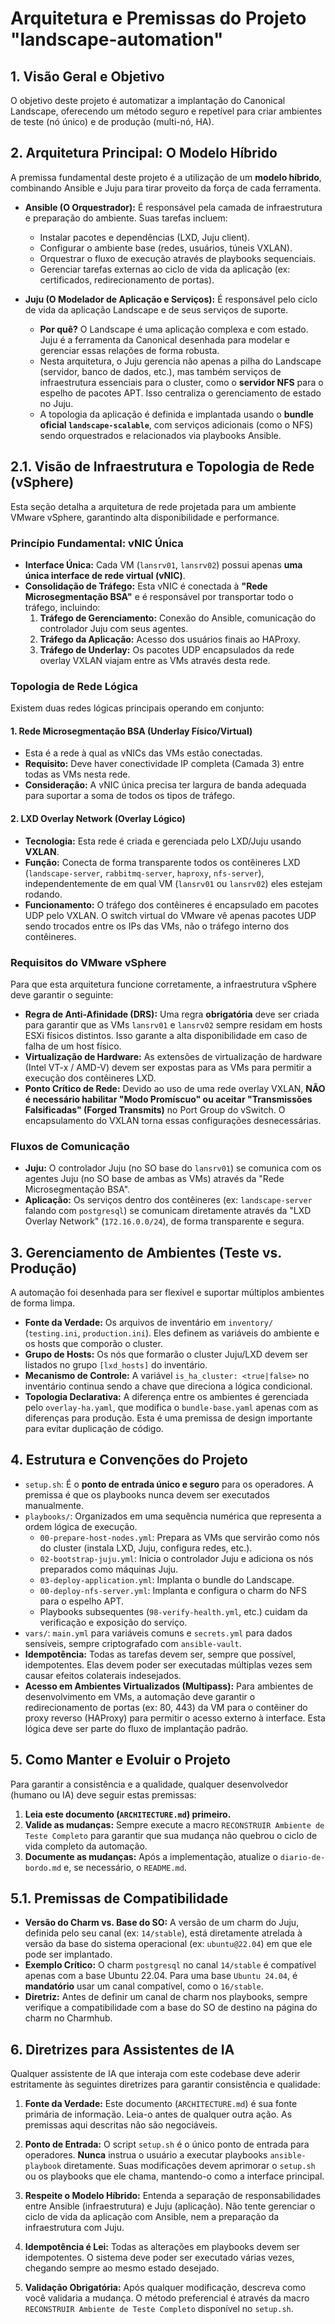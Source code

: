 # Arquitetura e Premissas do Projeto "landscape-automation"

<!--
NOTA PARA ASSISTENTES DE IA:
Este documento é a fonte da verdade sobre a arquitetura e as decisões de design deste projeto.
Leia e compreenda este arquivo antes de propor ou realizar qualquer alteração no código.
-->

## 1. Visão Geral e Objetivo

O objetivo deste projeto é automatizar a implantação do Canonical Landscape, oferecendo um método seguro e repetível para criar ambientes de teste (nó único) e de produção (multi-nó, HA).

## 2. Arquitetura Principal: O Modelo Híbrido

A premissa fundamental deste projeto é a utilização de um **modelo híbrido**, combinando Ansible e Juju para tirar proveito da força de cada ferramenta.

- **Ansible (O Orquestrador):** É responsável pela camada de infraestrutura e preparação do ambiente. Suas tarefas incluem:
  - Instalar pacotes e dependências (LXD, Juju client).
  - Configurar o ambiente base (redes, usuários, túneis VXLAN).
  - Orquestrar o fluxo de execução através de playbooks sequenciais.
  - Gerenciar tarefas externas ao ciclo de vida da aplicação (ex: certificados, redirecionamento de portas).

- **Juju (O Modelador de Aplicação e Serviços):** É responsável pelo ciclo de vida da aplicação Landscape e de seus serviços de suporte.
  - **Por quê?** O Landscape é uma aplicação complexa e com estado. Juju é a ferramenta da Canonical desenhada para modelar e gerenciar essas relações de forma robusta.
  - Nesta arquitetura, o Juju gerencia não apenas a pilha do Landscape (servidor, banco de dados, etc.), mas também serviços de infraestrutura essenciais para o cluster, como o **servidor NFS** para o espelho de pacotes APT. Isso centraliza o gerenciamento de estado no Juju.
  - A topologia da aplicação é definida e implantada usando o **bundle oficial `landscape-scalable`**, com serviços adicionais (como o NFS) sendo orquestrados e relacionados via playbooks Ansible.

## 2.1. Visão de Infraestrutura e Topologia de Rede (vSphere)

Esta seção detalha a arquitetura de rede projetada para um ambiente VMware vSphere, garantindo alta disponibilidade e performance.

### Princípio Fundamental: vNIC Única

- **Interface Única:** Cada VM (`lansrv01`, `lansrv02`) possui apenas **uma única interface de rede virtual (vNIC)**.
- **Consolidação de Tráfego:** Esta vNIC é conectada à **"Rede Microsegmentação BSA"** e é responsável por transportar todo o tráfego, incluindo:
  1.  **Tráfego de Gerenciamento:** Conexão do Ansible, comunicação do controlador Juju com seus agentes.
  2.  **Tráfego da Aplicação:** Acesso dos usuários finais ao HAProxy.
  3.  **Tráfego de Underlay:** Os pacotes UDP encapsulados da rede overlay VXLAN viajam entre as VMs através desta rede.

### Topologia de Rede Lógica

Existem duas redes lógicas principais operando em conjunto:

#### 1. Rede Microsegmentação BSA (Underlay Físico/Virtual)
- Esta é a rede à qual as vNICs das VMs estão conectadas.
- **Requisito:** Deve haver conectividade IP completa (Camada 3) entre todas as VMs nesta rede.
- **Consideração:** A vNIC única precisa ter largura de banda adequada para suportar a soma de todos os tipos de tráfego.

#### 2. LXD Overlay Network (Overlay Lógico)
- **Tecnologia:** Esta rede é criada e gerenciada pelo LXD/Juju usando **VXLAN**.
- **Função:** Conecta de forma transparente todos os contêineres LXD (`landscape-server`, `rabbitmq-server`, `haproxy`, `nfs-server`), independentemente de em qual VM (`lansrv01` ou `lansrv02`) eles estejam rodando.
- **Funcionamento:** O tráfego dos contêineres é encapsulado em pacotes UDP pelo VXLAN. O switch virtual do VMware vê apenas pacotes UDP sendo trocados entre os IPs das VMs, não o tráfego interno dos contêineres.

### Requisitos do VMware vSphere

Para que esta arquitetura funcione corretamente, a infraestrutura vSphere deve garantir o seguinte:

- **Regra de Anti-Afinidade (DRS):** Uma regra **obrigatória** deve ser criada para garantir que as VMs `lansrv01` e `lansrv02` sempre residam em hosts ESXi físicos distintos. Isso garante a alta disponibilidade em caso de falha de um host físico.
- **Virtualização de Hardware:** As extensões de virtualização de hardware (Intel VT-x / AMD-V) devem ser expostas para as VMs para permitir a execução dos contêineres LXD.
- **Ponto Crítico de Rede:** Devido ao uso de uma rede overlay VXLAN, **NÃO é necessário habilitar "Modo Promíscuo" ou aceitar "Transmissões Falsificadas" (Forged Transmits)** no Port Group do vSwitch. O encapsulamento do VXLAN torna essas configurações desnecessárias.

### Fluxos de Comunicação

- **Juju:** O controlador Juju (no SO base do `lansrv01`) se comunica com os agentes Juju (no SO base de ambas as VMs) através da "Rede Microsegmentação BSA".
- **Aplicação:** Os serviços dentro dos contêineres (ex: `landscape-server` falando com `postgresql`) se comunicam diretamente através da "LXD Overlay Network" (`172.16.0.0/24`), de forma transparente e segura.

## 3. Gerenciamento de Ambientes (Teste vs. Produção)

A automação foi desenhada para ser flexível e suportar múltiplos ambientes de forma limpa.

- **Fonte da Verdade:** Os arquivos de inventário em `inventory/` (`testing.ini`, `production.ini`). Eles definem as variáveis do ambiente e os hosts que comporão o cluster.
- **Grupo de Hosts:** Os nós que formarão o cluster Juju/LXD devem ser listados no grupo `[lxd_hosts]` do inventário.
- **Mecanismo de Controle:** A variável `is_ha_cluster: <true|false>` no inventário continua sendo a chave que direciona a lógica condicional.
- **Topologia Declarativa:** A diferença entre os ambientes é gerenciada pelo `overlay-ha.yaml`, que modifica o `bundle-base.yaml` apenas com as diferenças para produção. Esta é uma premissa de design importante para evitar duplicação de código.

## 4. Estrutura e Convenções do Projeto

- `setup.sh`: É o **ponto de entrada único e seguro** para os operadores. A premissa é que os playbooks nunca devem ser executados manualmente.
- `playbooks/`: Organizados em uma sequência numérica que representa a ordem lógica de execução.
  - `00-prepare-host-nodes.yml`: Prepara as VMs que servirão como nós do cluster (instala LXD, Juju, configura redes, etc.).
  - `02-bootstrap-juju.yml`: Inicia o controlador Juju e adiciona os nós preparados como máquinas Juju.
  - `03-deploy-application.yml`: Implanta o bundle do Landscape.
  - `00-deploy-nfs-server.yml`: Implanta e configura o charm do NFS para o espelho APT.
  - Playbooks subsequentes (`98-verify-health.yml`, etc.) cuidam da verificação e exposição do serviço.
- `vars/`: `main.yml` para variáveis comuns e `secrets.yml` para dados sensíveis, sempre criptografado com `ansible-vault`.
- **Idempotência:** Todas as tarefas devem ser, sempre que possível, idempotentes. Elas devem poder ser executadas múltiplas vezes sem causar efeitos colaterais indesejados.
- **Acesso em Ambientes Virtualizados (Multipass):** Para ambientes de desenvolvimento em VMs, a automação deve garantir o redirecionamento de portas (ex: 80, 443) da VM para o contêiner do proxy reverso (HAProxy) para permitir o acesso externo à interface. Esta lógica deve ser parte do fluxo de implantação padrão.

## 5. Como Manter e Evoluir o Projeto

Para garantir a consistência e a qualidade, qualquer desenvolvedor (humano ou IA) deve seguir estas premissas:

1.  **Leia este documento (`ARCHITECTURE.md`) primeiro.**
2.  **Valide as mudanças:** Sempre execute a macro `RECONSTRUIR Ambiente de Teste Completo` para garantir que sua mudança não quebrou o ciclo de vida completo da automação.
3.  **Documente as mudanças:** Após a implementação, atualize o `diario-de-bordo.md` e, se necessário, o `README.md`.

## 5.1. Premissas de Compatibilidade

- **Versão do Charm vs. Base do SO:** A versão de um charm do Juju, definida pelo seu canal (ex: `14/stable`), está diretamente atrelada à versão da base do sistema operacional (ex: `ubuntu@22.04`) em que ele pode ser implantado.
- **Exemplo Crítico:** O charm `postgresql` no canal `14/stable` é compatível apenas com a base Ubuntu 22.04. Para uma base `Ubuntu 24.04`, é **mandatório** usar um canal compatível, como o `16/stable`.
- **Diretriz:** Antes de definir um canal de charm nos playbooks, sempre verifique a compatibilidade com a base do SO de destino na página do charm no Charmhub.

## 6. Diretrizes para Assistentes de IA

Qualquer assistente de IA que interaja com este codebase deve aderir estritamente às seguintes diretrizes para garantir consistência e qualidade:

1.  **Fonte da Verdade:** Este documento (`ARCHITECTURE.md`) é sua fonte primária de informação. Leia-o antes de qualquer outra ação. As premissas aqui descritas não são negociáveis.

2.  **Ponto de Entrada:** O script `setup.sh` é o único ponto de entrada para operadores. **Nunca** instrua o usuário a executar playbooks `ansible-playbook` diretamente. Suas modificações devem aprimorar o `setup.sh` ou os playbooks que ele chama, mantendo-o como a interface principal.

3.  **Respeite o Modelo Híbrido:** Entenda a separação de responsabilidades entre Ansible (infraestrutura) e Juju (aplicação). Não tente gerenciar o ciclo de vida da aplicação com Ansible, nem a preparação da infraestrutura com Juju.

4.  **Idempotência é Lei:** Todas as alterações em playbooks devem ser idempotentes. O sistema deve poder ser executado várias vezes, chegando sempre ao mesmo estado desejado.

5.  **Validação Obrigatória:** Após qualquer modificação, descreva como você validaria a mudança. O método preferencial é através da macro `RECONSTRUIR Ambiente de Teste Completo` disponível no `setup.sh`.
